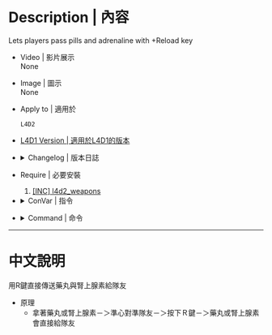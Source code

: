 # Description | 內容
Lets players pass pills and adrenaline with +Reload key

* Video | 影片展示
<br/>None

* Image | 圖示
<br/>None

* Apply to | 適用於
    ```
    L4D2
    ```

* [L4D1 Version | 適用於L4D1的版本](https://github.com/fbef0102/Rotoblin-AZMod/blob/master/SourceCode/scripting-az/pill_passer.sp)

* <details><summary>Changelog | 版本日誌</summary>

    * v4.0 (2023-5-22)
        * Remake code, convert code to latest syntax
        * Fix warnings when compiling on SourceMod 1.11.

	* v3
        * [From SirPlease/L4D2-Competitive-Rework](https://github.com/Attano/L4D2-Competitive-Framework/blob/master/addons/sourcemod/scripting/pill_passer.sp)
</details>

* Require | 必要安裝
    1. [[INC] l4d2_weapons](https://github.com/fbef0102/Game-Private_Plugin/blob/main/left4dead2/scripting/include/l4d2_weapons.inc)

* <details><summary>ConVar | 指令</summary>

	None
</details>

* <details><summary>Command | 命令</summary>

	None
</details>

- - - -
# 中文說明
用R鍵直接傳送藥丸與腎上腺素給隊友

* 原理
	* 拿著藥丸或腎上腺素－＞準心對準隊友－＞按下Ｒ鍵－＞藥丸或腎上腺素會直接給隊友